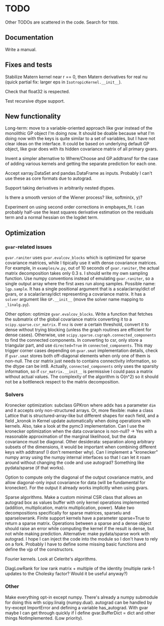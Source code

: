 # TODO

Other TODOs are scattered in the code. Search for `TODO`.

## Documentation

Write a manual.

## Fixes and tests

Stabilize Matern kernel near r == 0, then Matern derivatives for real nu
(quick partial fix: larger eps in `IsotropicKernel.__init__`).

Check that float32 is respected.

Test recursive dtype support.

## New functionality

Long-term: move to a variable-oriented approach like gvar instead of the
monolithic GP object I'm doing now. It should be doable because what I'm
doing now with the keys is quite similar to a set of variables, but I have
not clear ideas on the interface. It could be based on underlying default
GP object, like gvar does with its hidden covariance matrix of all primary
gvars.

Invent a simpler alternative to Where/Choose and GP.addtransf for the case
of adding various kernels and getting the separate prediction for each one.

Accept xarray.DataSet and pandas.DataFrame as inputs. Probably I can't use
these as core formats due to autograd.

Support taking derivatives in arbitrarily nested dtypes.

Is there a smooth version of the Wiener process? like, softmin(x, y)?

Experiment on using second order corrections in empbayes_fit. I can
probably half-use the least squares derivative estimation on the residuals
term and a normal hessian on the logdet term.

## Optimization

### `gvar`-related issues

`gvar.raniter` uses `gvar.evalcov_blocks` which is optimized for sparse
covariance matrices, while I tipically use it with dense covariance matrices.
For example, in `examples/w.py`, out of 10 seconds of `gvar.raniter`, the
actual matrix decomposition takes only 0.3 s. I should write my own sampling
function. Use numpy conventions instead of emulating `gvar.raniter`, so a
single output array where the first axes run along samples. Possible name:
`lgp.sample`. It has a single positional argument that is a scalar/array/dict
of gvars, or a scalar/array/dict representing a covariance matrix. It has a
`solver` argument like `GP.__init__` (move the solver name mapping to
`_linalg.py`).

Other option: optimize `gvar.evalcov_blocks`. Write a function that fetches the
submatrix of the global covariance matrix converting it to a
`scipy.sparse.csr_matrix`. If `nnz` is over a certain threshold, convert it to
dense without trying blocking (unless the graph routines are efficient for
dense cases). Otherwise, use `scipy.sparse.csgraph.connected_components` to
find the connected components. In converting to csr, only store a triangular
part, and use `directed=True` in `connected_components`. This may trigger
corner cases depending on `gvar.smat` implementation details, check if
`gvar.smat` stores both off-diagonal elements when only one of them is non-null.
The csr matrix just needs to contains connectivity information, so the dtype
can be int8. Actually, `connected_components` only uses the sparsity
information, so if `csr_matrix.__init__` is permissive I could pass a matrix
without actual values. The complexity of the algorithm is O(n^2) so it should
not be a bottleneck respect to the matrix decomposition.

### Solvers

Kronecker optimization: subclass GPKron where addx has a parameter `dim` and
it accepts only non-structured arrays. Or, more flexible: make a class
Lattice that is structured-array-like but different shapes for each field,
and a field _kronok in Kernel update automatically when doing operations with
kernels. Also, take a look at the pymc3 implementation. Can I use the
kronecker optimization when the data covariance is non-null? -> Yes with a
reasonable approximation of the marginal likelihood, but the data covariance
must be diagonal. Other desiderata: separation along arbitrary subsets of
the dimensions, it would be important when combining different keys with
addtransf (I don't remember why). Can I implement a "kronecker" numpy array
using the numpy internal interfaces so that I can let it roam around without
changing the code and use autograd? Something like pydata/sparse (if that
works).

Option to compute only the diagonal of the output covariance matrix, and
allow diagonal-only input covariance for data (will be fundamental for
kronecker). For the output it already works implicitly when using gvars.

Sparse algorithms. Make a custom minimal CSR class that allows an autograd
box as values buffer with only kernel operations implemented (addition,
multiplication, matrix multiplication, power). Make two decompositions
specifically for sparse matrices, sparselu and sparselowrank. Finite support
kernels have a parameter sparse=True to return a sparse matrix. Operations
between a sparse and a dense object should raise an error while computing
the kernel if the result is dense, but not while making prediction.
Alternative: make pydata/sparse work with autograd. I hope I can inject the
code into the module so I don't have to rely on a fork. Probably I have to
define some missing basic functions and define the vjp of the constructors.

Fourier kernels. Look at Celerite's algorithms.

DiagLowRank for low rank matrix + multiple of the identity (multiple rank-1
updates to the Cholesky factor? Would it be useful anyway?)

### Other

Make everything opt-in except numpy. There's already a numpy submodule for
doing this with scipy.linalg (numpy.dual).
autograd can be handled by try-except ImportError and defining a variable
has_autograd. With gvar maybe I can get through quickly if I define
gvar.BufferDict = dict and other things NotImplemented. (Low priority).
